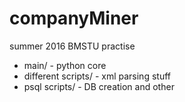 # companyMiner
summer 2016 BMSTU practise

* main/ - python core
* different scripts/ - xml parsing stuff
* psql scripts/ - DB creation and other

